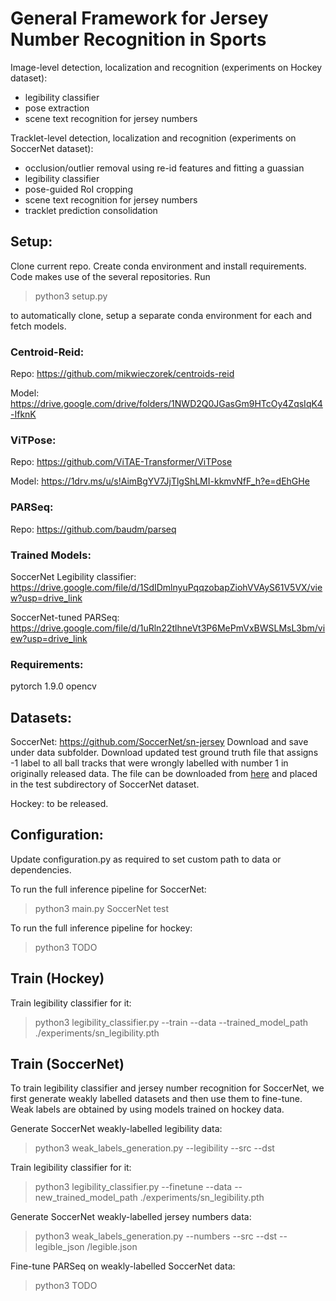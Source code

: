 # General Framework for Jersey Number Recognition in Sports

Image-level detection, localization and recognition (experiments on Hockey dataset):
  - legibility classifier
  - pose extraction
  - scene text recognition for jersey numbers

Tracklet-level detection, localization and recognition (experiments on SoccerNet dataset):
  - occlusion/outlier removal using re-id features and fitting a guassian
  - legibility classifier
  - pose-guided RoI cropping
  - scene text recognition for jersey numbers
  - tracklet prediction consolidation

## Setup:
Clone current repo.
Create conda environment and install requirements.
Code makes use of the several repositories. Run 
> python3 setup.py 

to automatically clone, setup a separate conda environment for each and fetch models.

### Centroid-Reid:
Repo: https://github.com/mikwieczorek/centroids-reid

Model: https://drive.google.com/drive/folders/1NWD2Q0JGasGm9HTcOy4ZqsIqK4-IfknK

### ViTPose:
Repo: https://github.com/ViTAE-Transformer/ViTPose

Model: https://1drv.ms/u/s!AimBgYV7JjTlgShLMI-kkmvNfF_h?e=dEhGHe

### PARSeq:
Repo: https://github.com/baudm/parseq

### Trained Models:
SoccerNet Legibility classifier: https://drive.google.com/file/d/1SdIDmlnyuPqqzobapZiohVVAyS61V5VX/view?usp=drive_link

SoccerNet-tuned PARSeq: https://drive.google.com/file/d/1uRln22tlhneVt3P6MePmVxBWSLMsL3bm/view?usp=drive_link

### Requirements:
pytorch 1.9.0
opencv

## Datasets:
SoccerNet:
https://github.com/SoccerNet/sn-jersey
Download and save under data subfolder.  Download updated test ground truth file that assigns -1 label to all ball tracks 
that were wrongly labelled with number 1 in originally released data. The file can be downloaded from [here](https://drive.google.com/file/d/1mRnglyMiuuM6CYuzm-ZMFOG72ZeS_8ck/view?usp=sharing) and placed in the test subdirectory of SoccerNet
dataset.

Hockey: to be released.

## Configuration:
Update configuration.py as required to set custom path to data or dependencies. 

To run the full inference pipeline for SoccerNet:
> python3 main.py SoccerNet test

To run the full inference pipeline for hockey:
> python3 TODO

## Train (Hockey)
Train legibility classifier for it:
> python3 legibility_classifier.py --train --data <new-dataset-directory> --trained_model_path ./experiments/sn_legibility.pth

## Train (SoccerNet)
To train legibility classifier and jersey number recognition for SoccerNet, we first generate weakly labelled datasets and then use them to fine-tune.
Weak labels are obtained by using models trained on hockey data.

Generate SoccerNet weakly-labelled legibility data:
> python3 weak_labels_generation.py --legibility --src <SoccerNet-directory>  --dst <new-dataset-directory>

Train legibility classifier for it:
> python3 legibility_classifier.py --finetune --data <new-dataset-directory> --new_trained_model_path ./experiments/sn_legibility.pth

Generate SoccerNet weakly-labelled jersey numbers data:
> python3 weak_labels_generation.py --numbers --src <SoccerNet-directory>  --dst <new-dataset-directory> --legible_json <legibility-dataset-directory>/legible.json

Fine-tune PARSeq on weakly-labelled SoccerNet data:
> python3 TODO